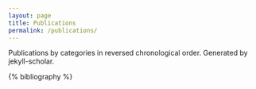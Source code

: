 ```yaml
---
layout: page
title: Publications
permalink: /publications/
---
```


Publications by categories in reversed chronological order. Generated by jekyll-scholar.

{% bibliography %}